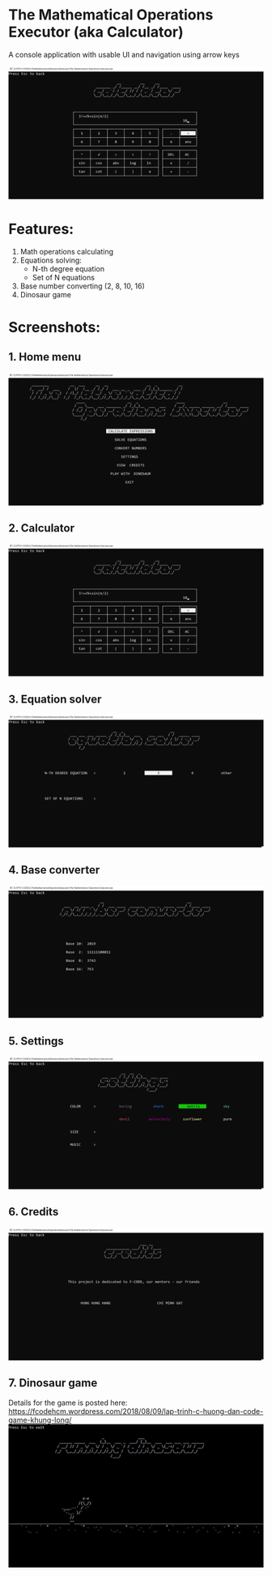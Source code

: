# The Mathematical Operations Executor (aka Calculator)
A console application with usable UI and navigation using arrow keys

![](screenshots/calculator.png)

# Features:
1. Math operations calculating
2. Equations solving:
	- N-th degree equation
	- Set of N equations
3. Base number converting (2, 8, 10, 16)
4. Dinosaur game

# Screenshots:
## 1. Home menu
![](screenshots/home.png)
## 2. Calculator
![](screenshots/calculator.png)
## 3. Equation solver
![](screenshots/equation.png)
## 4. Base converter
![](screenshots/converter.png)
## 5. Settings
![](screenshots/settings.png)
## 6. Credits
![](screenshots/credits.png)
## 7. Dinosaur game
Details for the game is posted here: https://fcodehcm.wordpress.com/2018/08/09/lap-trinh-c-huong-dan-code-game-khung-long/
![](screenshots/dinosaur.gif)
